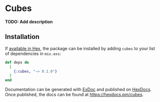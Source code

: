 # Cubes

**TODO: Add description**

## Installation

If [available in Hex](https://hex.pm/docs/publish), the package can be installed
by adding `cubes` to your list of dependencies in `mix.exs`:

```elixir
def deps do
  [
    {:cubes, "~> 0.1.0"}
  ]
end
```

Documentation can be generated with [ExDoc](https://github.com/elixir-lang/ex_doc)
and published on [HexDocs](https://hexdocs.pm). Once published, the docs can
be found at <https://hexdocs.pm/cubes>.

